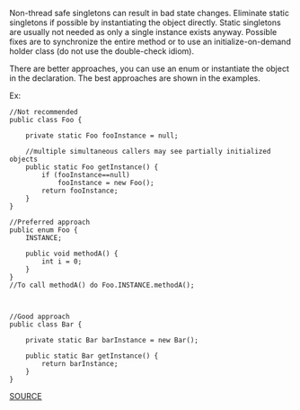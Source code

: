 Non-thread safe singletons can result in bad state changes. Eliminate static singletons if possible by instantiating the object directly.
Static singletons are usually not needed as only a single instance exists anyway.
Possible fixes are to synchronize the entire method or to use an initialize-on-demand holder class (do not use the double-check idiom).

There are better approaches, you can use an enum or instantiate the object in the declaration.
The best approaches are shown in the examples.

Ex:

    //Not recommended
    public class Foo {

        private static Foo fooInstance = null;

        //multiple simultaneous callers may see partially initialized objects
        public static Foo getInstance() {
            if (fooInstance==null)
                fooInstance = new Foo();
            return fooInstance;
        }
    }

    //Preferred approach
    public enum Foo {
        INSTANCE;

        public void methodA() {
            int i = 0;
        }
    }
    //To call methodA() do Foo.INSTANCE.methodA();



    //Good approach
    public class Bar {

        private static Bar barInstance = new Bar();

        public static Bar getInstance() {
            return barInstance;
        }
    }

[SOURCE](http://pmd.sourceforge.net/pmd-5.3.2/pmd-java/rules/java/design.html#NonThreadSafeSingleton)
